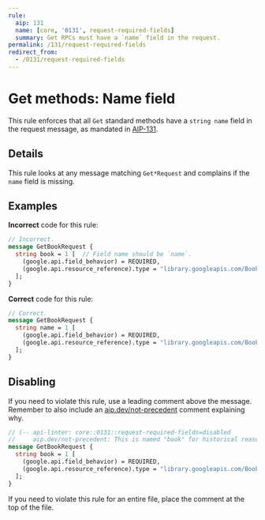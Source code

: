 ```yaml
---
rule:
  aip: 131
  name: [core, '0131', request-required-fields]
  summary: Get RPCs must have a `name` field in the request.
permalink: /131/request-required-fields
redirect_from:
  - /0131/request-required-fields
---
```


# Get methods: Name field

This rule enforces that all `Get` standard methods have a `string name` field
in the request message, as mandated in [AIP-131][].

## Details

This rule looks at any message matching `Get*Request` and complains if
the `name` field is missing.

## Examples

**Incorrect** code for this rule:

```proto
// Incorrect.
message GetBookRequest {
  string book = 1 [  // Field name should be `name`.
    (google.api.field_behavior) = REQUIRED,
    (google.api.resource_reference).type = "library.googleapis.com/Book"
  ];
}
```

**Correct** code for this rule:

```proto
// Correct.
message GetBookRequest {
  string name = 1 [
    (google.api.field_behavior) = REQUIRED,
    (google.api.resource_reference).type = "library.googleapis.com/Book"
  ];
}
```

## Disabling

If you need to violate this rule, use a leading comment above the message.
Remember to also include an [aip.dev/not-precedent][] comment explaining why.

```proto
// (-- api-linter: core::0131::request-required-fields=disabled
//     aip.dev/not-precedent: This is named "book" for historical reasons. --)
message GetBookRequest {
  string book = 1 [
    (google.api.field_behavior) = REQUIRED,
    (google.api.resource_reference).type = "library.googleapis.com/Book"
  ];
}
```

If you need to violate this rule for an entire file, place the comment at the
top of the file.

[aip-131]: https://aip.dev/131
[aip.dev/not-precedent]: https://aip.dev/not-precedent
